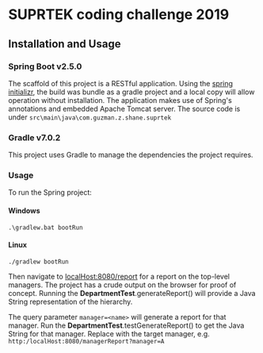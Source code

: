 # SUPRTEK coding challenge 2019

## Installation and Usage

### Spring Boot v2.5.0
The scaffold of this project is a RESTful application. 
Using the [spring initializr](https://start.spring.io/), the build was bundle as a gradle project and a local copy will allow operation without installation.
The application makes use of Spring's annotations and embedded Apache Tomcat server. 
The source code is under `src\main\java\com.guzman.z.shane.suprtek`

### Gradle v7.0.2
This project uses Gradle to manage the dependencies the project requires. 

### Usage

To run the Spring project:

#### Windows
`.\gradlew.bat bootRun`

#### Linux
`./gradlew bootRun`

Then navigate to [localHost:8080/report](http://localHost:8080/report) for a report on the top-level managers.
The project has a crude output on the browser for proof of concept.
Running the __DepartmentTest__.generateReport() will provide a Java String 
representation of the hierarchy. 

The query parameter `manager=<name>` will generate a report for that manager. Run the 
__DepartmentTest__.testGenerateReport() to get the Java String for that manager.
Replace <name> with the target manager, e.g. `http:/localHost:8080/managerReport?manager=A`

